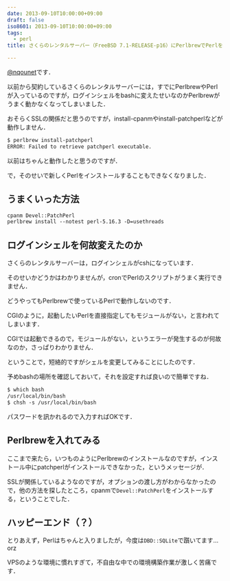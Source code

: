 ```yaml
---
date: 2013-09-10T10:00:00+09:00
draft: false
iso8601: 2013-09-10T10:00:00+09:00
tags:
  - perl
title: さくらのレンタルサーバー（FreeBSD 7.1-RELEASE-p16）にPerlbrewでPerlをインストールした話

---
```


<p><a href="https://twitter.com/nqounet">@nqounet</a>です．</p>

<p>以前から契約しているさくらのレンタルサーバーには，すでにPerlbrewやPerlが入っているのですが，ログインシェルをbashに変えたせいなのかPerlbrewがうまく動かなくなってしまいました．</p>

<p>おそらくSSLの関係だと思うのですが，install-cpanmやinstall-patchperlなどが動作しません．</p>

```default
$ perlbrew install-patchperl
ERROR: Failed to retrieve patchperl executable.
```

<p>以前はちゃんと動作したと思うのですが．</p>

<p>で，そのせいで新しくPerlをインストールすることもできなくなりました．</p>

<h2>うまくいった方法</h2>

```default
cpanm Devel::PatchPerl
perlbrew install --notest perl-5.16.3 -D=usethreads
```

<h2>ログインシェルを何故変えたのか</h2>

<p>さくらのレンタルサーバーは，ログインシェルがcshになっています．</p>

<p>そのせいかどうかはわかりませんが，cronでPerlのスクリプトがうまく実行できません．</p>

<p>どうやってもPerlbrewで使っているPerlで動作しないのです．</p>

<p>CGIのように，起動したいPerlを直接指定してもモジュールがない，と言われてしまいます．</p>

<p>CGIでは起動できるので，モジュールがない，というエラーが発生するのが何故なのか，さっぱりわかりません．</p>

<p>ということで，短絡的ですがシェルを変更してみることにしたのです．</p>

<p>予めbashの場所を確認しておいて，それを設定すれば良いので簡単ですね．</p>

```default
$ which bash
/usr/local/bin/bash
$ chsh -s /usr/local/bin/bash
```

<p>パスワードを訊かれるので入力すればOKです．</p>

<h2>Perlbrewを入れてみる</h2>

<p>ここまで来たら，いつものようにPerlbrewのインストールなのですが，インストール中にpatchperlがインストールできなかった，というメッセージが．</p>

<p>SSLが関係しているようなのですが，オプションの渡し方がわからなかったので，他の方法を探したところ，cpanmで<code>Devel::PatchPerl</code>をインストールする，ということでした．</p>

<h2>ハッピーエンド（？）</h2>

<p>とりあえず，Perlはちゃんと入りましたが，今度は<code>DBD::SQLite</code>で躓いてます…orz</p>

<p>VPSのような環境に慣れすぎて，不自由な中での環境構築作業が激しく苦痛です．</p>
    	